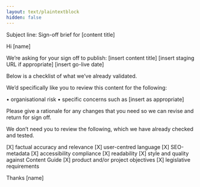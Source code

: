 ```yaml
---
layout: text/plaintextblock
hidden: false
---
```


Subject line:  Sign-off brief for [content title]

Hi [name]

We’re asking for your sign off to publish:
[insert content title]
[insert staging URL if appropriate]
[insert go-live date]

Below is a checklist of what we’ve already validated.

We’d specifically like you to review this content for the following:

• organisational risk
• specific concerns such as [insert as appropriate]

Please give a rationale for any changes that you need so we can revise and return for sign off.

We don’t need you to review the following, which we have already checked and tested.

[X] factual accuracy and relevance
[X] user-centred language
[X] SEO-metadata
[X] accessibility compliance
[X] readability
[X] style and quality against Content Guide
[X] product and/or project objectives
[X] legislative requirements


Thanks
[name]
